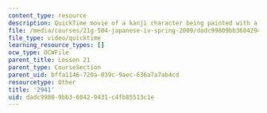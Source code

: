 ```yaml
---
content_type: resource
description: QuickTime movie of a kanji character being painted with a brush.
file: /media/courses/21g-504-japanese-iv-spring-2009/dadc99809bb360429431c4fb85513c1e_2941.mov
file_type: video/quicktime
learning_resource_types: []
ocw_type: OCWFile
parent_title: Lesson 21
parent_type: CourseSection
parent_uid: bffa1146-720a-039c-9aec-636a7a7ab4cd
resourcetype: Other
title: '2941'
uid: dadc9980-9bb3-6042-9431-c4fb85513c1e
---
```

